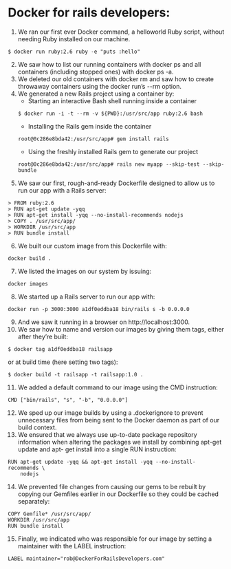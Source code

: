 # Docker for rails developers:

1. We ran our first ever Docker command, a helloworld Ruby script, without needing Ruby installed on our machine.
```
$ docker run ruby:2.6 ruby -e "puts :hello"
```
2. We saw how to list our running containers with docker ps and all containers (including stopped ones) with docker ps -a.
3. We deleted our old containers with docker rm <container id> and saw how to create throwaway containers using the docker run’s --rm option.
4. We generated a new Rails project using a container by:
    - Starting an interactive Bash shell running inside a container
    ```
    $ docker run -i -t --rm -v ${PWD}:/usr/src/app ruby:2.6 bash
    ```
    - Installing the Rails gem inside the container
    ```
    root@0c286e8bda42:/usr/src/app# gem install rails
    ```
    - Using the freshly installed Rails gem to generate our project
    ```
    root@0c286e8bda42:/usr/src/app# rails new myapp --skip-test --skip-bundle
    ```
5. We saw our first, rough-and-ready Dockerfile designed to allow us to run our app with a Rails server:
```
> FROM ruby:2.6
> RUN apt-get update -yqq
> RUN apt-get install -yqq --no-install-recommends nodejs
> COPY . /usr/src/app/
> WORKDIR /usr/src/app
> RUN bundle install
```
6. We built our custom image from this Dockerfile with:
```
docker build .
```
7. We listed the images on our system by issuing:
```
docker images
```
8. We started up a Rails server to run our app with:
```
docker run -p 3000:3000 a1df0eddba18 bin/rails s -b 0.0.0.0
```
9. And we saw it running in a browser on http://localhost:3000.
10. We saw how to name and version our images by giving them tags, either after they’re built:
```
$ docker tag a1df0eddba18 railsapp
```
or at build time (here setting two tags):
```
$ docker build -t railsapp -t railsapp:1.0 .
```
11. We added a default command to our image using the CMD instruction:
```
CMD ["bin/rails", "s", "-b", "0.0.0.0"]
```
12. We sped up our image builds by using a .dockerignore to prevent unnecessary files from being sent to the Docker daemon as part of our build context.
13. We ensured that we always use up-to-date package repository information when altering the packages we install by combining apt-get update and apt- get install into a single RUN instruction:
```
RUN apt-get update -yqq && apt-get install -yqq --no-install-recommends \
    nodejs
```
14. We prevented file changes from causing our gems to be rebuilt by copying our Gemfiles earlier in our Dockerfile so they could be cached separately:
```
COPY Gemfile* /usr/src/app/
WORKDIR /usr/src/app
RUN bundle install
```
15. Finally, we indicated who was responsible for our image by setting a maintainer with the LABEL instruction:
```
LABEL maintainer="rob@DockerForRailsDevelopers.com"
```
